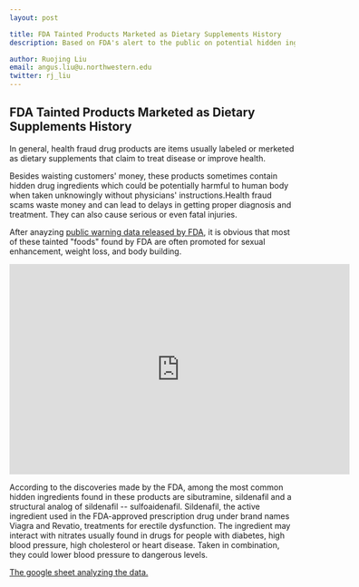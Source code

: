 ```yaml
---
layout: post

title: FDA Tainted Products Marketed as Dietary Supplements History
description: Based on FDA's alert to the public on potential hidden ingredients in tainted food products

author: Ruojing Liu
email: angus.liu@u.northwestern.edu
twitter: rj_liu
---
```


## FDA Tainted Products Marketed as Dietary Supplements History

In general, health fraud drug products are items usually labeled or merketed as dietary supplements that claim to treat disease or improve health.

Besides waisting customers' money, these products sometimes contain hidden drug ingredients which could be potentially harmful to human body when taken unknowingly without physicians' instructions.Health fraud scams waste money and can lead to delays in getting proper diagnosis and treatment. They can also cause serious or even fatal injuries.

After anayzing <a href="http://www.accessdata.fda.gov/scripts/sda/sdnavigation.cfm?sd=tainted_supplements_cder">public warning data released by FDA</a>, it is obvious that most of these tainted "foods" found by FDA are often promoted for sexual enhancement, weight loss, and body building.
<iframe width="600" height="371" seamless frameborder="0" scrolling="no" src="https://docs.google.com/spreadsheets/d/1M-AHZHA6tvS9WYMejMlwRqIfcgCssjxLlTTXxiZF1Ec/pubchart?oid=921097478&amp;format=interactive"></iframe>

According to the discoveries made by the FDA, among the most common hidden ingredients found in these products are sibutramine, sildenafil and a structural analog of sildenafil -- sulfoaidenafil. Sildenafil, the active ingredient used in the FDA-approved prescription drug under brand names Viagra and Revatio, treatments for erectile dysfunction. The ingredient may interact with nitrates usually found in drugs for people with diabetes, high blood pressure, high cholesterol or heart disease. Taken in combination, they could lower blood pressure to dangerous levels. 

<a href="https://docs.google.com/spreadsheets/d/1M-AHZHA6tvS9WYMejMlwRqIfcgCssjxLlTTXxiZF1Ec/edit?usp=sharing">The google sheet analyzing the data.</a>
